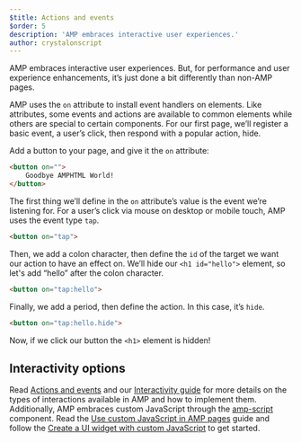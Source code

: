 ```yaml
---
$title: Actions and events
$order: 5
description: 'AMP embraces interactive user experiences.'
author: crystalonscript
---
```


AMP embraces interactive user experiences. But, for performance and user experience enhancements, it’s just done a bit differently than non-AMP pages.

AMP uses the `on` attribute to install event handlers on elements. Like attributes, some events and actions are available to common elements while others are special to certain components. For our first page, we’ll register a basic event, a user’s click, then respond with a popular action, hide.

Add a button to your page, and give it the `on` attribute:

```html
<button on="">
    Goodbye AMPHTML World!
</button>
```

The first thing we’ll define in the `on` attribute’s value is the event we’re listening for. For a user’s click via mouse on desktop or mobile touch, AMP uses the event type `tap`.

```html
<button on="tap">
```

Then, we add a colon character, then define the `id` of the target we want our action to have an effect on. We’ll hide our `<h1 id="hello">` element, so let's add “hello” after the colon character.

```html
<button on="tap:hello">
```

Finally, we add a period, then define the action. In this case, it’s `hide`.

```html
<button on="tap:hello.hide">
```

Now, if we click our button the `<h1>` element is hidden! 

## Interactivity options

Read [Actions and events](https://amp.dev/documentation/guides-and-tutorials/learn/amp-actions-and-events/?format=websites) and our [Interactivity guide](https://amp.dev/documentation/guides-and-tutorials/develop/interactivity_guide/?format=websites) for more details on the types of interactions available in AMP and how to implement them. Additionally, AMP embraces custom JavaScript through the [amp-script](https://amp.dev/documentation/components/amp-script/?format=websites) component. Read the [Use custom JavaScript in AMP pages](https://amp.dev/documentation/guides-and-tutorials/develop/custom-javascript/?format=websites) guide and follow the [Create a UI widget with custom JavaScript](https://amp.dev/documentation/guides-and-tutorials/develop/custom-javascript-tutorial/?format=websites) to get started.
